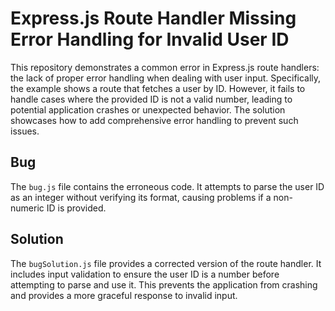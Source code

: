 # Express.js Route Handler Missing Error Handling for Invalid User ID

This repository demonstrates a common error in Express.js route handlers: the lack of proper error handling when dealing with user input. Specifically, the example shows a route that fetches a user by ID. However, it fails to handle cases where the provided ID is not a valid number, leading to potential application crashes or unexpected behavior.  The solution showcases how to add comprehensive error handling to prevent such issues.

## Bug

The `bug.js` file contains the erroneous code. It attempts to parse the user ID as an integer without verifying its format, causing problems if a non-numeric ID is provided.

## Solution

The `bugSolution.js` file provides a corrected version of the route handler. It includes input validation to ensure the user ID is a number before attempting to parse and use it.  This prevents the application from crashing and provides a more graceful response to invalid input.